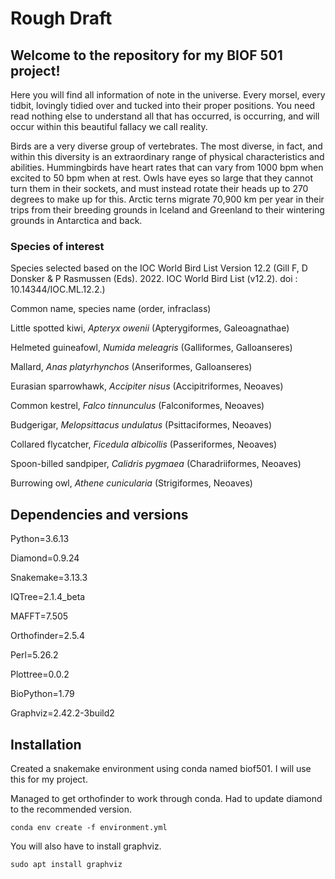 # Rough Draft

## Welcome to the repository for my BIOF 501 project!

Here you will find all information of note in the universe. Every morsel, every tidbit, lovingly tidied over and tucked into their proper positions. You need read nothing else to understand all that has occurred, is occurring, and will occur within this beautiful fallacy we call reality.

Birds are a very diverse group of vertebrates. The most diverse, in fact, and within this diversity is an extraordinary range of physical characteristics and abilities. Hummingbirds have heart rates that can vary from 1000 bpm when excited to 50 bpm when at rest. Owls have eyes so large that they cannot turn them in their sockets, and must instead rotate their heads up to 270 degrees to make up for this. Arctic terns migrate 70,900 km per year in their trips from their breeding grounds in Iceland and Greenland to their wintering grounds in Antarctica and back.


### Species of interest

Species selected based on the IOC World Bird List Version 12.2 (Gill F, D Donsker & P Rasmussen  (Eds). 2022. IOC World Bird List (v12.2). doi :  10.14344/IOC.ML.12.2.)

Common name, species name (order, infraclass)

Little spotted kiwi, _Apteryx owenii_ (Apterygiformes, Galeoagnathae)

Helmeted guineafowl, _Numida meleagris_ (Galliformes, Galloanseres)

Mallard, _Anas platyrhynchos_ (Anseriformes, Galloanseres)

Eurasian sparrowhawk, _Accipiter nisus_ (Accipitriformes, Neoaves)

Common kestrel, _Falco tinnunculus_ (Falconiformes, Neoaves)

Budgerigar, _Melopsittacus undulatus_ (Psittaciformes, Neoaves)

Collared flycatcher, _Ficedula albicollis_ (Passeriformes, Neoaves)

Spoon-billed sandpiper, _Calidris pygmaea_ (Charadriiformes, Neoaves)

Burrowing owl, _Athene cunicularia_ (Strigiformes, Neoaves)


## Dependencies and versions
Python=3.6.13

Diamond=0.9.24

Snakemake=3.13.3

IQTree=2.1.4_beta

MAFFT=7.505

Orthofinder=2.5.4

Perl=5.26.2

Plottree=0.0.2

BioPython=1.79

Graphviz=2.42.2-3build2

## Installation
Created a snakemake environment using conda named biof501. I will use this for my project.

Managed to get orthofinder to work through conda. Had to update diamond to the recommended version.

```
conda env create -f environment.yml
```

You will also have to install graphviz.

```
sudo apt install graphviz
```